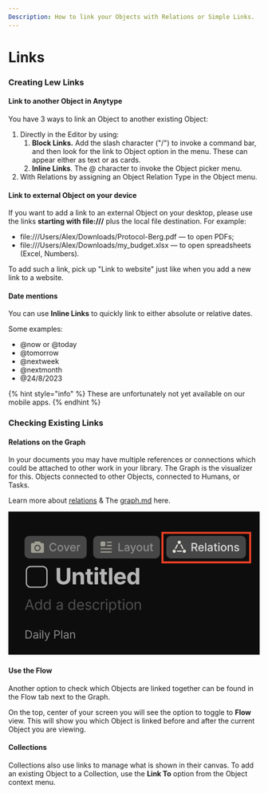 ```yaml
---
Description: How to link your Objects with Relations or Simple Links.
---
```


# Links

### Creating Lew Links

#### Link to another Object in Anytype

You have 3 ways to link an Object to another existing Object:

1. Directly in the Editor by using:
   1. **Block Links.** Add the slash character ("/") to invoke a command bar, and then look for the link to Object option in the menu. These can appear either as text or as cards.
   2. **Inline Links**. The @ character to invoke the Object picker menu.
2. With Relations by assigning an Object Relation Type in the Object menu.

#### Link to external Object on your device

If you want to add a link to an external Object on your desktop, please use the links **starting with file:///** plus the local file destination. For example:

* file:///Users/Alex/Downloads/Protocol-Berg.pdf — to open PDFs;
* file:///Users/Alex/Downloads/my\_budget.xlsx — to open spreadsheets (Excel, Numbers).

To add such a link, pick up "Link to website" just like when you add a new link to a website.

#### Date mentions

You can use **Inline Links** to quickly link to either absolute or relative dates.

Some examples:

* @now or @today
* @tomorrow
* @nextweek
* @nextmonth
* @24/8/2023

{% hint style="info" %}
These are unfortunately not yet available on our mobile apps.
{% endhint %}

### Checking Existing Links

#### Relations on the Graph

In your documents you may have multiple references or connections which could be attached to other work in your library. The Graph is the visualizer for this. Objects connected to other Objects, connected to Humans, or Tasks.

Learn more about [relations](../../basics/relations/ "mention") & The [graph.md](../../basics/graph.md "mention") here.

![](<../../.gitbook/assets/image (22).png>)

#### Use the Flow

Another option to check which Objects are linked together can be found in the Flow tab next to the Graph.

On the top, center of your screen you will see the option to toggle to **Flow** view. This will show you which Object is linked before and after the current Object you are viewing.

#### Collections

Collections also use links to manage what is shown in their canvas. To add an existing Object to a Collection, use the **Link To** option from the Object context menu.
